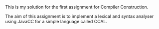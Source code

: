This is my solution for the first assignment for Compiler Construction.

The aim of this assignment is to implement a lexical and syntax analyser using JavaCC for a simple language called CCAL.

